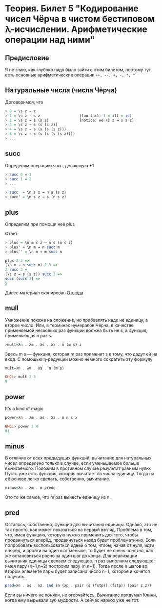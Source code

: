 # Теория. Билет 5 "Кодирование чисел Чёрча в чистом бестиповом λ-исчислении. Арифметические операции над ними"

## Предисловие

Я не знаю, как глубоко надо было зайти с этим билетом, поэтому тут есть основные арифметические операции `++, --, +, -, *, ^`

## Натуральные числа (числа Чёрча)


Договоримся, что
```haskell
> 0 = \s z → z
> 1 = \s z → s z                  [fun fact: 1 = iff = id]
> 2 = \s z → s (s z)              [notice: не \s z → s s z]
> 3 = \s z → s (s (s z))
> 4 = \s z → s (s (s (s z)))
> 5 = \s z → s (s (s (s (s z))))
> ...
```

## succ

Определим операцию succ, делающую +1
```haskell
> succ 0 = 1
> succ 1 = 2
> ...
```

```haskell
> succ  = \n s z → n s (s z)
> succ' = \n s z → s (n s z)
```

## plus

Определим при помощи неё plus

Ответ:
```haskell
> plus = \n m s z → n s (m s z)
> plus' = \n m → n succ m
> plus'' = \n m → m succ n
```

```haskell
plus 2 3 =>
(\n m → n succ m) 2 3 =>
2 succ 3 =
(\s z → s (s z)) succ 3 =>
succ (succ 3) =>
5
```

Далее материал скопирован [Отсюда](https://neerc.ifmo.ru/wiki/index.php?title=%D0%9B%D1%8F%D0%BC%D0%B1%D0%B4%D0%B0-%D0%B8%D1%81%D1%87%D0%B8%D1%81%D0%BB%D0%B5%D0%BD%D0%B8%D0%B5#.D0.9D.D1.83.D0.BC.D0.B5.D1.80.D0.B0.D0.BB.D1.8B_.D0.A7.D1.91.D1.80.D1.87.D0.B0_.D0.B8_.D0.BF.D1.80.D0.BE.D0.B3.D1.80.D0.B0.D0.BC.D0.BC.D0.B8.D1.80.D0.BE.D0.B2.D0.B0.D0.BD.D0.B8.D0.B5_.D0.BD.D0.B0_.5Bmath.5D.5Clambda.5B.2Fmath.5D-.D0.B8.D1.81.D1.87.D0.B8.D1.81.D0.BB.D0.B5.D0.BD.D0.B8.D0.B8) 

## mull

Умножение похоже на сложение, но прибавлять надо не единицу, а второе число. Или, в терминах нумералов Чёрча, в качестве применяемой несколько раз функции должна быть не s, а функция, применяющая n раз s.

```haskell
>mult=λn . λm . λs . λz . n (m s) z
```

Здесь m s — функция, которая m раз применит s к тому, что дадут ей на вход. С помощью η-редукции можно немного сократить эту формулу

```haskell
mult=λn . λm . λs . n (m s)
```

```haskell
GHCi> mult 3 3
9
```

## power

It's a kind of magic

```haskell
power=λn . λm . λs . λz . m n s z
```

```haskell
GHCi> power 3 4
81
```

## minus

В отличие от всех предыдущих функций, вычитание для натуральных чисел определено только в случае, если уменьшаемое больше вычитаемого. Положим в противном случае результат равным нулю. Пусть уже есть функция, которая вычитает из числа единицу. Тогда на её основе легко сделать, собственно, вычитание.

```haskell
minus=λn . λm . m predn
```

Это то же самое, что m раз вычесть единицу из n.

## pred

Осталось, собственно, функция для вычитания единицы. Однако, это не так просто, как может показаться на первый взгляд. Проблема в том, что, имея функцию, которую нужно применить для того, чтобы продвинуться вперёд, продвинуться назад будет проблематично. Если попробовать воспользоваться идеей о том, чтобы, начав от нуля, идти вперёд, и пройти на один шаг меньше, то будет не очень понятно, как же остановиться ровно за один шаг до конца. Для реализации вычитания единицы сделаем следующее. n раз выполним следующее: имея пару ⟨n−1,n−2⟩ построим пару ⟨n,n−1⟩. Тогда после n шагов во втором элементе пары будет записано число n−1, которое и хочется получить.

```haskell
pred=λn . λs . λz. snd (n (λp . pair (s (fstp)) (fstp)) (pair z z))
```

Если вы ничего не поняли, не огорчайтесь. Вычитание придумал Клини, когда ему вырывали зуб мудрости. А сейчас наркоз уже не тот.
